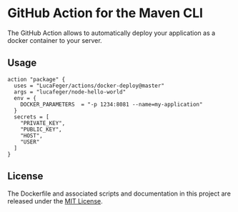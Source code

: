 # GitHub Action for the Maven CLI

The GitHub Action allows to automatically deploy your application as a docker container to your server.

## Usage

```
action "package" {
  uses = "LucaFeger/actions/docker-deploy@master"
  args = "lucafeger/node-hello-world"
  env = {
    DOCKER_PARAMETERS  = "-p 1234:8081 --name=my-application"
  }
  secrets = [
    "PRIVATE_KEY",
    "PUBLIC_KEY",
    "HOST",
    "USER"
  ]
}
```

## License

The Dockerfile and associated scripts and documentation in this project are released under the [MIT License](LICENSE.md).